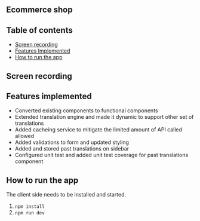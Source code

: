 ## Ecommerce shop

## Table of contents

- [Screen recording](#screen-recording)
- [Features Implemented](#features-implemented)
- [How to run the app](#How-to-run-the-app)

## Screen recording

## Features implemented

- Converted existing components to functional components
- Extended translation engine and made it dynamic to support other set of translations
- Added cacheing service to mitigate the limited amount of API called allowed
- Added validations to form and updated styling
- Added and stored past translations on sidebar
- Configured unit test and added unit test coverage for past translations component

## How to run the app

The client side needs to be installed and started.

1. `npm install`
2. `npm run dev`

